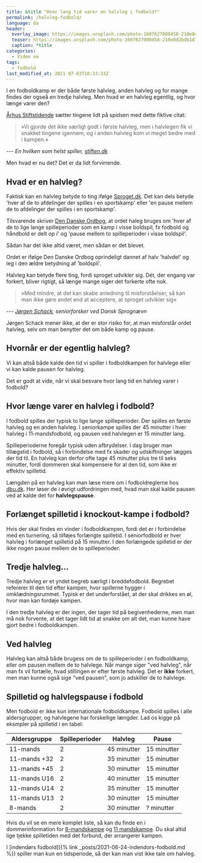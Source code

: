 ```yaml
---
title: &title "Hvor lang tid varer en halvleg i fodbold?"
permalink: /halvleg-fodbold/
language: da
header:
  overlay_image: https://images.unsplash.com/photo-1607627000458-210e8d2bdb1d?ixid=MnwxMjA3fDB8MHxwaG90by1wYWdlfHx8fGVufDB8fHx8&ixlib=rb-1.2.1&auto=format&fit=crop&w=1900&q=80
  teaser: https://images.unsplash.com/photo-1607627000458-210e8d2bdb1d?ixid=MnwxMjA3fDB8MHxwaG90by1wYWdlfHx8fGVufDB8fHx8&ixlib=rb-1.2.1&auto=format&fit=crop&w=400&q=80
  caption: *title
categories:
  - Viden om
tags:
  - fodbold
last_modified_at: 2021-07-03T10:33:33Z
---
```


I en fodboldkamp er der både første halvleg, anden halvleg og for mange findes der ogseå en tredje halvleg. Men hvad er en halvleg egentlig, og hvor længe varer den?

[Århus Stiftstidende](https://stiften.dk/artikel/hvorn%C3%A5r-er-det-egentlig-halvleg) sætter tingene lidt på spidsen med dette fiktive citat:

> »Vi gjorde det ikke særligt godt i første halvleg, men i halvlegen fik vi snakket tingene igennem, og i anden halvleg kom vi meget bedre med i kampen.«

--- <cite>En hvilken som helst spiller, [stiften.dk](https://stiften.dk/artikel/hvorn%C3%A5r-er-det-egentlig-halvleg)</cite>

Men hvad er nu det? Det er da lidt forvirrende.

## Hvad er en halvleg?

Faktisk kan en halvleg betyde to ting ifølge [Sproget.dk](https://sproget.dk/raad-og-regler/artikler-mv/svarbase/SV00015303). Det kan dels betyde 'hver af de to afdelinger der spilles i en sportskamp' eller 'en pause mellem de to afdelinger der spilles i en sportskamp'.

Tilsvarende skriver [Den Danske Ordbog](https://ordnet.dk/ddo/ordbog?query=halvleg), at ordet haleg bruges om 'hver af de to lige lange spilleperioder som en kamp i visse boldspil, fx fodbold og håndbold er delt op i' og 'pause mellem to spilleperioder i visse boldspil'.

Sådan har det ikke altid været, men sådan er det blevet.

Ordet er ifølge Den Danske Ordbog oprindeligt dannet af halv 'halvdel' og leg i den ældre betydning af 'boldspil'.

Halvleg kan betyde flere ting, fordi sproget udvikler sig. Dét, der engang var forkert, bliver rigtigt, så længe mange siger det forkerte ofte nok.

> »Med mindre, at det kan skabe anledning til misforståelser, så kan man ikke gøre andet end at acceptere, at sproget udvikler sig«

--- <cite>[Jørgen Schack](https://stiften.dk/artikel/hvorn%C3%A5r-er-det-egentlig-halvleg), seniorforsker ved Dansk Sprognævn</cite>

Jørgen Schack mener ikke, at der er stor risiko for, at man misforstår ordet halvleg, selv om man benytter det om både kamp og pause.

## Hvornår er der egentlig halvleg?

Vi kan altså både kalde den tid vi spiller i fodboldkampen for halvlege eller vi kan kalde pausen for halvleg.

Det er godt at vide, når vi skal besvare hvor lang tid en halvleg varer i fodbold?

## Hvor længe varer en halvleg i fodbold?

I fodbold spilles der typisk to lige lange spilleperioder. Der spilles en første halvleg og en anden halvleg. I seniorkampe spilles der 45 minutter i hver halvleg i 11-mandsfodbold, og pausen ved halvlegen er 15 minutter lang. 

Spilleperioderne foregår typisk uden afbrydelser. I dag bruger man tillægstid i fodbold, så i forbindelse med fx skader og udskiftninger lægges der tid til. En halvleg kan derfor ofte tage 45 minutter plus tre til seks minutter, fordi dommeren skal kompensere for al den tid, som ikke er effektiv spilletid.

Længden på en halvleg kan man læse mere om i fodboldreglerne hos [dbu.dk](https://www.dbu.dk/turneringer-og-resultater/love-og-regler/fodboldloven/7-spilletid/). Her løser de i øvrigt udfordringen med, hvad man skal kalde pausen ved at kalde det for **halvlegspause**.

## Forlænget spilletid i knockout-kampe i fodbold?

Hvis der skal findes en vinder i fodboldkampen, fordi det er i forbindelse med en turnering, så tilføjes forlængte spilletid. I seniorfodbold er hver halvleg i forlænget spilletid på 15 minutter. I den forlængede spilletid er der ikke nogen pause mellem de to spilleperioder.

## Tredje halvleg...

Tredje halvleg er et yndet begreb særligt i breddefodbold. Begrebet refererer til den tid efter kampen, hvor spillerne hygger i omklædningsrummet. Typisk er det underforstået, at der skal drikkes en øl, hvor man kan fordøje kampen.

I den tredje halvleg er der ingen, der tager tid på begivenhederne, men man må nok forvente, at det tager lidt tid at snakke om alt det, man kunne have gjort bedre i fodboldkampen.

## Ved halvleg

Halvleg kan altså både brugess om de to spilleperioder i en fodboldkamp, eller om pausen mellem de to halvlege. Når mange siger "ved halvleg", når man fx vil fortælle, hvad stillingen er efter første halvleg. Det er **ikke** forkert, men man kunne også sige "ved pausen", som jo adskiller de to halvlege.

## Spilletid og halvlegspause i fodbold

Men fodbold er ikke kun internationale fodboldkampe. Fodbold spilles i alle aldersgrupper, og halvlegene har forskellige længder. Lad os kigge på eksmpler på spilletid i en tabel:

| Aldersgruppe | Spilleperioder | Halvleg | Pause |
|-|-|-|-|
| 11-mands | 2 | 45 minutter | 15 minutter |
| 11-mands +32 | 2 | 35 minutter | 15 minutter |
| 11-mands +45 | 2 | 30 minutter | 15 minutter |
| 11-mands U16 | 2 | 40 minutter | 15 minutter |
| 11-mands U14 | 2 | 35 minutter | 15 minutter |
| 11-mands U13 | 2 | 30 minutter | 15 minutter |
| 8-mands | 2 | 30 minutter | ? minutter |

Hvis du vil se en mere komplet liste, så kan du finde en i dommerinformation for [8-mandskampe](https://www.dbusjaelland.dk/dommere/dommerens-abc/information-til-dommere/8-mands-spilletid-og-dommerinfo/) og [11 mandskampe](https://www.dbusjaelland.dk/dommere/dommerens-abc/information-til-dommere/11-mands-spilletid-og-dommerinfo/). Du skal altid lige tjekke spilletiden med det forbund, der arrangerer kampen.

I [indendørs fodbold]({% link _posts/2021-06-24-indendors-fodbold.md %}) spiller man kun en tidsperiode, så der kan man vist ikke tale om halvleg.
